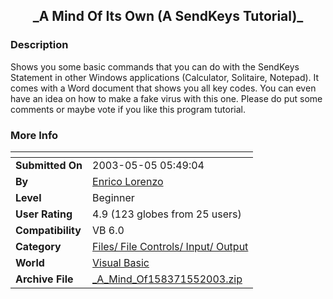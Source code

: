 ﻿<div align="center">

## \_A Mind Of Its Own \(A SendKeys Tutorial\)\_


</div>

### Description

Shows you some basic commands that you can do with the SendKeys Statement in other Windows applications (Calculator, Solitaire, Notepad). It comes with a Word document that shows you all key codes. You can even have an idea on how to make a fake virus with this one. Please do put some comments or maybe vote if you like this program tutorial.
 
### More Info
 


<span>             |<span>
---                |---
**Submitted On**   |2003-05-05 05:49:04
**By**             |[Enrico Lorenzo](https://github.com/Planet-Source-Code/PSCIndex/blob/master/ByAuthor/enrico-lorenzo.md)
**Level**          |Beginner
**User Rating**    |4.9 (123 globes from 25 users)
**Compatibility**  |VB 6\.0
**Category**       |[Files/ File Controls/ Input/ Output](https://github.com/Planet-Source-Code/PSCIndex/blob/master/ByCategory/files-file-controls-input-output__1-3.md)
**World**          |[Visual Basic](https://github.com/Planet-Source-Code/PSCIndex/blob/master/ByWorld/visual-basic.md)
**Archive File**   |[\_A\_Mind\_Of158371552003\.zip](https://github.com/Planet-Source-Code/enrico-lorenzo-a-mind-of-its-own-a-sendkeys-tutorial__1-45268/archive/master.zip)








